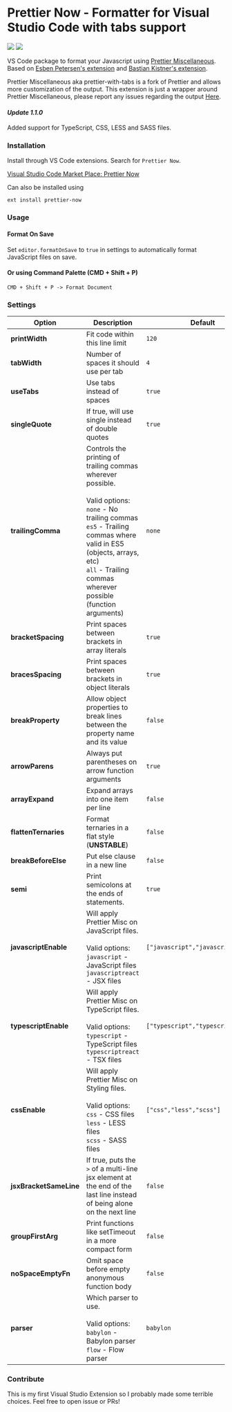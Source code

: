 # Prettier Now - Formatter for Visual Studio Code with tabs support

[![](http://vsmarketplacebadge.apphb.com/version/remimarsal.prettier-now.svg)](https://marketplace.visualstudio.com/items?itemName=remimarsal.prettier-now)
[![](http://vsmarketplacebadge.apphb.com/installs/remimarsal.prettier-now.svg)](https://marketplace.visualstudio.com/items?itemName=remimarsal.prettier-now)

VS Code package to format your Javascript using [Prettier Miscellaneous](https://github.com/arijs/prettier-miscellaneous).
Based on [Esben Petersen's extension](https://marketplace.visualstudio.com/items?itemName=esbenp.prettier-vscode) and [Bastian Kistner's extension](https://marketplace.visualstudio.com/items?itemName=passionkind.prettier-vscode-with-tabs).

Prettier Miscellaneous aka prettier-with-tabs is a fork of Prettier and allows more customization of the output.
This extension is just a wrapper around Prettier Miscellaneous, please report any issues regarding the output [Here](https://github.com/arijs/prettier-miscellaneous).

#### *Update 1.1.0*
Added support for TypeScript, CSS, LESS and SASS files.
<br/>

### Installation

Install through VS Code extensions. Search for `Prettier Now`.

[Visual Studio Code Market Place: Prettier Now](https://marketplace.visualstudio.com/items?itemName=remimarsal.prettier-now)

Can also be installed using 

```
ext install prettier-now
```

### Usage

#### Format On Save

Set `editor.formatOnSave` to `true` in settings to automatically format JavaScript files on save.

#### Or using Command Palette (CMD + Shift + P)

```
CMD + Shift + P -> Format Document
```


### Settings

| Option | Description | Default |
| ------------- | ------------- | ------------- |
| **printWidth**|Fit code within this line limit| `120`
| **tabWidth**|Number of spaces it should use per tab|`4`
|**useTabs**|Use tabs instead of spaces|`true`
|**singleQuote**|If true, will use single instead of double quotes|`true`
|**trailingComma**|Controls the printing of trailing commas wherever possible.<br /><br />Valid options:<br />`none` - No trailing commas<br />`es5`  - Trailing commas where valid in ES5 (objects, arrays, etc)<br />`all`  - Trailing commas wherever possible (function arguments)<br />|`none`
|**bracketSpacing**|Print spaces between brackets in array literals|`true`
|**bracesSpacing**|Print spaces between brackets in object literals|`true`
|**breakProperty**|Allow object properties to break lines between the property name and its value|`false`
|**arrowParens**|Always put parentheses on arrow function arguments|`true`
|**arrayExpand**|Expand arrays into one item per line|`false`
|**flattenTernaries**|Format ternaries in a flat style (**UNSTABLE**)|`false`
|**breakBeforeElse**|Put else clause in a new line|`false`
|**semi**|Print semicolons at the ends of statements.|`true`
|**javascriptEnable**|Will apply Prettier Misc on JavaScript files.<br /><br />Valid options:<br />`javascript` - JavaScript files<br/>`javascriptreact` - JSX files|`["javascript","javascriptreact"]`
|**typescriptEnable**|Will apply Prettier Misc on TypeScript files.<br /><br />Valid options:<br />`typescript` - TypeScript files<br/>`typescriptreact` - TSX files|`["typescript","typescriptreact"]`
|**cssEnable**|Will apply Prettier Misc on Styling files.<br /><br />Valid options:<br />`css` - CSS files<br/>`less` - LESS files<br/>`scss` - SASS files|`["css","less","scss"]`
|**jsxBracketSameLine**|If true, puts the `>` of a multi-line jsx element at the end of the last line instead of being alone on the next line|`false`
|**groupFirstArg**|Print functions like setTimeout in a more compact form|`false`
|**noSpaceEmptyFn**|Omit space before empty anonymous function body|`false`
|**parser**|Which parser to use.<br /><br />Valid options:<br />`babylon` - Babylon parser<br/>`flow` - Flow parser|`babylon`


### Contribute

This is my first Visual Studio Extension so I probably made some terrible choices. Feel free to open issue or PRs!